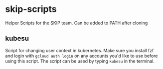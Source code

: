# skip-scripts
Helper Scripts for the SKIP team. Can be added to PATH after cloning


## kubesu
Script for changing user context in kubernetes. Make sure you install fzf
and login with `gcloud auth login` on any accounts you'd like to use before using this script.
The script can be used by typing `kubesu` in the terminal.